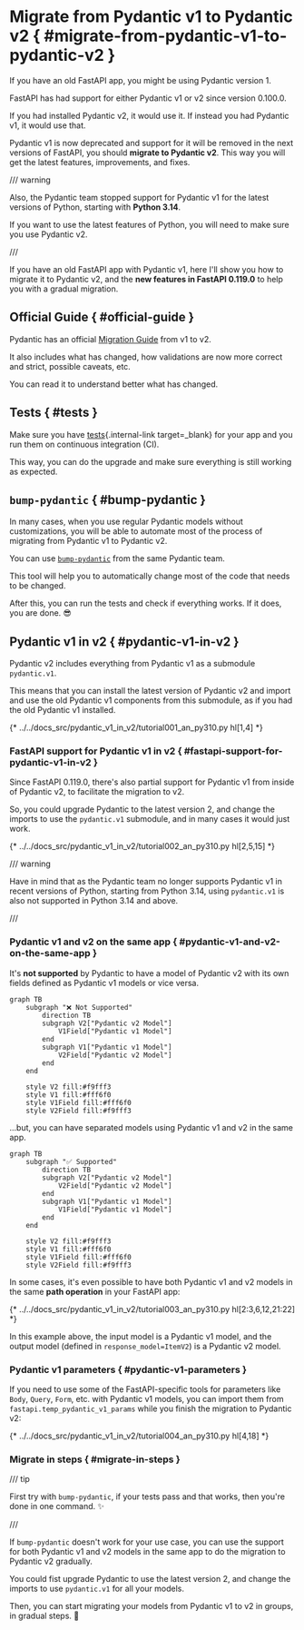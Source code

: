 # Migrate from Pydantic v1 to Pydantic v2 { #migrate-from-pydantic-v1-to-pydantic-v2 }

If you have an old FastAPI app, you might be using Pydantic version 1.

FastAPI has had support for either Pydantic v1 or v2 since version 0.100.0.

If you had installed Pydantic v2, it would use it. If instead you had Pydantic v1, it would use that.

Pydantic v1 is now deprecated and support for it will be removed in the next versions of FastAPI, you should **migrate to Pydantic v2**. This way you will get the latest features, improvements, and fixes.

/// warning

Also, the Pydantic team stopped support for Pydantic v1 for the latest versions of Python, starting with **Python 3.14**.

If you want to use the latest features of Python, you will need to make sure you use Pydantic v2.

///

If you have an old FastAPI app with Pydantic v1, here I'll show you how to migrate it to Pydantic v2, and the **new features in FastAPI 0.119.0** to help you with a gradual migration.

## Official Guide { #official-guide }

Pydantic has an official <a href="https://docs.pydantic.dev/latest/migration/" class="external-link" target="_blank">Migration Guide</a> from v1 to v2.

It also includes what has changed, how validations are now more correct and strict, possible caveats, etc.

You can read it to understand better what has changed.

## Tests { #tests }

Make sure you have [tests](../tutorial/testing.md){.internal-link target=_blank} for your app and you run them on continuous integration (CI).

This way, you can do the upgrade and make sure everything is still working as expected.

## `bump-pydantic` { #bump-pydantic }

In many cases, when you use regular Pydantic models without customizations, you will be able to automate most of the process of migrating from Pydantic v1 to Pydantic v2.

You can use <a href="https://github.com/pydantic/bump-pydantic" class="external-link" target="_blank">`bump-pydantic`</a> from the same Pydantic team.

This tool will help you to automatically change most of the code that needs to be changed.

After this, you can run the tests and check if everything works. If it does, you are done. 😎

## Pydantic v1 in v2 { #pydantic-v1-in-v2 }

Pydantic v2 includes everything from Pydantic v1 as a submodule `pydantic.v1`.

This means that you can install the latest version of Pydantic v2 and import and use the old Pydantic v1 components from this submodule, as if you had the old Pydantic v1 installed.

{* ../../docs_src/pydantic_v1_in_v2/tutorial001_an_py310.py hl[1,4] *}

### FastAPI support for Pydantic v1 in v2 { #fastapi-support-for-pydantic-v1-in-v2 }

Since FastAPI 0.119.0, there's also partial support for Pydantic v1 from inside of Pydantic v2, to facilitate the migration to v2.

So, you could upgrade Pydantic to the latest version 2, and change the imports to use the `pydantic.v1` submodule, and in many cases it would just work.

{* ../../docs_src/pydantic_v1_in_v2/tutorial002_an_py310.py hl[2,5,15] *}

/// warning

Have in mind that as the Pydantic team no longer supports Pydantic v1 in recent versions of Python, starting from Python 3.14, using `pydantic.v1` is also not supported in Python 3.14 and above.

///

### Pydantic v1 and v2 on the same app { #pydantic-v1-and-v2-on-the-same-app }

It's **not supported** by Pydantic to have a model of Pydantic v2 with its own fields defined as Pydantic v1 models or vice versa.

```mermaid
graph TB
    subgraph "❌ Not Supported"
        direction TB
        subgraph V2["Pydantic v2 Model"]
            V1Field["Pydantic v1 Model"]
        end
        subgraph V1["Pydantic v1 Model"]
            V2Field["Pydantic v2 Model"]
        end
    end
    
    style V2 fill:#f9fff3
    style V1 fill:#fff6f0
    style V1Field fill:#fff6f0
    style V2Field fill:#f9fff3
```

...but, you can have separated models using Pydantic v1 and v2 in the same app.

```mermaid
graph TB
    subgraph "✅ Supported"
        direction TB
        subgraph V2["Pydantic v2 Model"]
            V2Field["Pydantic v2 Model"]
        end
        subgraph V1["Pydantic v1 Model"]
            V1Field["Pydantic v1 Model"]
        end
    end

    style V2 fill:#f9fff3
    style V1 fill:#fff6f0
    style V1Field fill:#fff6f0
    style V2Field fill:#f9fff3
```

In some cases, it's even possible to have both Pydantic v1 and v2 models in the same **path operation** in your FastAPI app:

{* ../../docs_src/pydantic_v1_in_v2/tutorial003_an_py310.py hl[2:3,6,12,21:22] *}

In this example above, the input model is a Pydantic v1 model, and the output model (defined in `response_model=ItemV2`) is a Pydantic v2 model.

### Pydantic v1 parameters { #pydantic-v1-parameters }

If you need to use some of the FastAPI-specific tools for parameters like `Body`, `Query`, `Form`, etc. with Pydantic v1 models, you can import them from `fastapi.temp_pydantic_v1_params` while you finish the migration to Pydantic v2:

{* ../../docs_src/pydantic_v1_in_v2/tutorial004_an_py310.py hl[4,18] *}

### Migrate in steps { #migrate-in-steps }

/// tip

First try with `bump-pydantic`, if your tests pass and that works, then you're done in one command. ✨

///

If `bump-pydantic` doesn't work for your use case, you can use the support for both Pydantic v1 and v2 models in the same app to do the migration to Pydantic v2 gradually.

You could fist upgrade Pydantic to use the latest version 2, and change the imports to use `pydantic.v1` for all your models.

Then, you can start migrating your models from Pydantic v1 to v2 in groups, in gradual steps. 🚶
